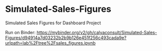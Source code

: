 # Simulated-Sales-Figures

Simulated Sales Figures for Dashboard Project

Run on Binder: https://mybinder.org/v2/gh/calyaconsult/Simulated-Sales-Figures/d94914a7d03232b2b9b126e451f256c493cada9e?urlpath=lab%2Ftree%2Fsales_figures.ipynb
